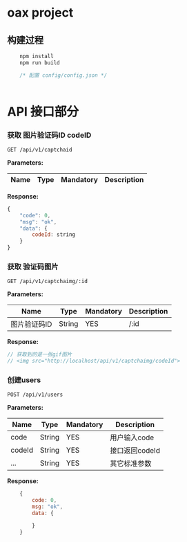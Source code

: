 # oax project

## 构建过程
```js
    npm install
    npm run build

    /* 配置 config/config.json */
    
```



# API 接口部分
### 获取 图片验证码ID codeID
`GET /api/v1/captchaid`


**Parameters:**

| Name | Type | Mandatory | Description |
| ---- | ---- | --------- | ----------- |

**Response:**
```js
{
    "code": 0,
    "msg": "ok",
    "data": {
        codeId: string
    }
}
```


### 获取 验证码图片
`GET /api/v1/captchaimg/:id`


**Parameters:**

| Name         | Type   | Mandatory | Description |
| ------------ | ------ | --------- | ----------- |
| 图片验证码ID | String | YES       | /:id        |

**Response:**
```js
// 获取到的是一张gif图片
// <img src="http://localhost/api/v1/captchaimg/codeId">
```


### 创建users
`POST /api/v1/users`


**Parameters:**

| Name   | Type   | Mandatory | Description    |
| ------ | ------ | --------- | -------------- |
| code   | String | YES       | 用户输入code   |
| codeId | String | YES       | 接口返回codeId |
| ...    | String | YES       | 其它标准参数   |

**Response:**
```js
    {
        code: 0,
        msg: "ok",
        data: {

        }
    }
```
